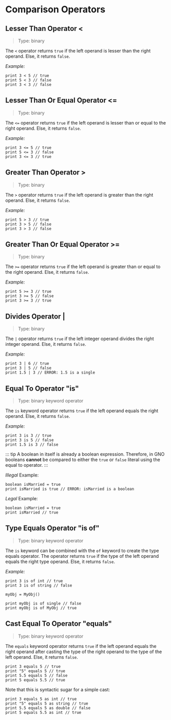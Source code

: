 # Comparison Operators

## Lesser Than Operator <

> Type: binary

The `<` operator returns `true` if the left operand is lesser than the right operand.
Else, it returns `false`.

_Example:_

```gno
print 3 < 5 // true
print 5 < 3 // false
print 3 < 3 // false
```

## Lesser Than Or Equal Operator <=

> Type: binary

The `<=` operator returns `true` if the left operand is lesser than or equal to the right operand.
Else, it returns `false`.

_Example:_

```gno
print 3 <= 5 // true
print 5 <= 3 // false
print 3 <= 3 // true
```

## Greater Than Operator >

> Type: binary

The `>` operator returns `true` if the left operand is greater than the right operand.
Else, it returns `false`.

_Example:_

```gno
print 5 > 3 // true
print 3 > 5 // false
print 3 > 3 // false
```

## Greater Than Or Equal Operator >=

> Type: binary

The `>=` operator returns `true` if the left operand is greater than or equal to the right operand.
Else, it returns `false`.

_Example:_

```gno
print 5 >= 3 // true
print 3 >= 5 // false
print 3 >= 3 // true
```

## Divides Operator |

> Type: binary

The `|` operator returns `true` if the left integer operand divides the right integer operand.
Else, it returns `false`.

_Example:_

```gno
print 3 | 6 // true
print 3 | 5 // false
print 1.5 | 3 // ERROR: 1.5 is a single
```

## Equal To Operator "is"

> Type: binary keyword operator

The `is` keyword operator returns `true` if the left operand equals the right operand.
Else, it returns `false`.

_Example:_

```gno
print 3 is 3 // true
print 3 is 5 // false
print 1.5 is 3 // false
```

::: tip
A boolean in itself is already a boolean expression.
Therefore, in GNO booleans **cannot** be compared to either the `true` or `false` literal using
the equal to operator.
:::

_Illegal_ Example:

```gno
boolean isMarried = true
print isMarried is true // ERROR: isMarried is a boolean
```

_Legal_ Example:

```gno
boolean isMarried = true
print isMarried // true
```

## Type Equals Operator "is of"

> Type: binary keyword operator

The `is` keyword can be combined with the `of` keyword to create the type equals operator.
The operator returns `true` if the type of the left operand equals the right type operand. Else, it
returns `false`.

_Example:_

```gno
print 3 is of int // true
print 3 is of string // false

myObj = MyObj()

print myObj is of single // false
print myObj is of MyObj // true
```

## Cast Equal To Operator "equals"

> Type: binary keyword operator

The `equals` keyword operator returns `true` if the left operand equals the right operand after
casting the type of the right operand to the type of the left operand. Else, it returns `false`.

```gno
print 3 equals 5 // true
print "5" equals 5 // true
print 5.5 equals 5 // false
print 5 equals 5.5 // true
```

Note that this is syntactic sugar for a simple cast:

```gno
print 3 equals 5 as int // true
print "5" equals 5 as string // true
print 5.5 equals 5 as double // false
print 5 equals 5.5 as int // true
```
